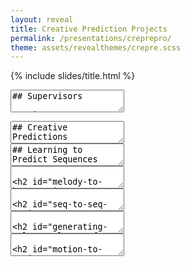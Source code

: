 ```yaml
---
layout: reveal
title: Creative Prediction Projects
permalink: /presentations/creprepro/
theme: assets/revealthemes/crepre.scss
---
```


{% include slides/title.html %}

<section data-markdown>
<textarea data-template>
## Supervisors

![]({{site.baseurl}}/assets/people/charlesmartin.jpg) <!-- .element: width="30%"-->
![]({{site.baseurl}}/assets/people/benediktewallace.jpg) <!-- .element: width="30%"-->

**Charles Martin**. Lecturer in Computer Science, Australian
National University. charles.martin@anu.edu.au

**Benedikte Wallace**. PhD Researcher, University of Oslo.
benediwa@ifi.uio.no
</textarea>
</section>

<section data-markdown>
<textarea data-template>
## Creative Predictions

![]({{site.baseurl}}/assets/creative-prediction-image.png) <!-- .element: width="100%"-->

</textarea>
</section>

<section data-markdown>
<textarea data-template>
## Learning to Predict Sequences

![]({{site.baseurl}}/assets/sequence-learning.png) <!-- .element: width="100%"-->

</textarea>
</section>

<section data-markdown>
<textarea data-template>

## Melody to Harmony in MicroJam

![]({{site.baseurl}}/assets/robojam-interaction.png) <!-- .element: width="50%" -->

1. Gain an overview of DL for music generation.
2. Develop a melody to harmony sequence to sequence model
3. Train the model on matched melody/harmony sequences 
4. Use MicroJam-sourced data as input and see if the generated harmonies make sense!

</textarea>
</section>

<!-- style="float:right;" -->

<section data-markdown>
<textarea data-template>

## Seq-to-Seq Music Generation

![](https://magenta.tensorflow.org/assets/music_transformer/motifs_shaded_boxes.png) <!-- .element: width="75%" -->

1. Understand the Transformer architecture.
2. Implement your own Transformer (e.g., in Keras).
3. Find a musical dataset that could be trained.
4. Train your model, listen to the results and find a way to evaluate them.

</textarea>
</section>

<section data-markdown>
<textarea data-template>

## Generating colour palettes from audio data

![]({{site.baseurl}}/assets/nainoa-shizuru-NcdG9mK3PBY-unsplash.jpg) <!-- .element: width="50%" -->

1. Gain an overview of DL for audio processing.
2. Obtain a dataset of audio and video (or colour) data.
3. Try different neural network designs and evaluate the results. (Even a simple fully-connected ANN might work well!)

</textarea>
</section>


<section data-markdown>
<textarea data-template>

## Motion-to-Motion Generators

![]({{site.baseurl}}/assets/motion-to-motion.png) <!-- .element: width="80%" -->

1. Gain an overview of the main DL methods used for motion generation including RNNs, MDRNNs, and world models.
2. Find a dataset of motion capture or other movement data (or capture one yourself!)
3. Train the ANN and evaluate its generative abilities.

</textarea>
</section>
